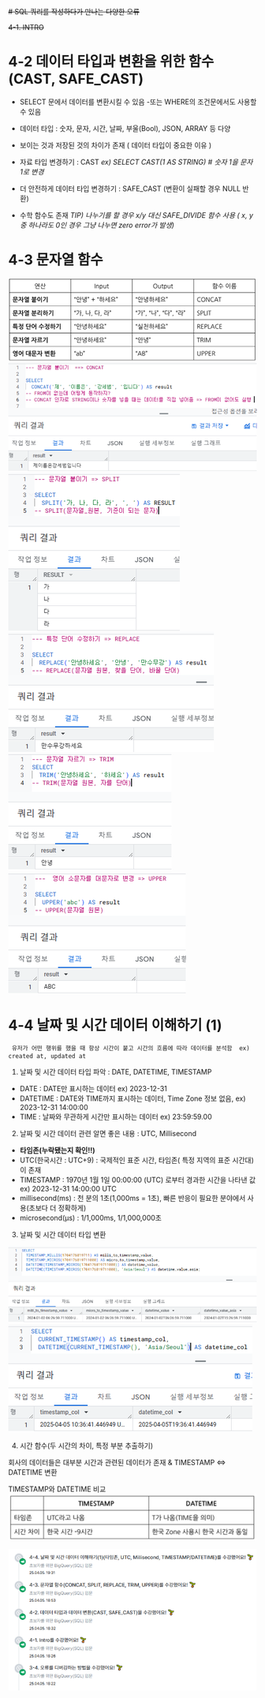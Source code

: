 ~~# SQL 쿼리를 작성하다가 만나는 다양한 오류~~


~~4-1. INTRO~~
# 4-2 데이터 타입과 변환을 위한 함수(CAST, SAFE_CAST)

- SELECT 문에서 데이터를 변환시킬 수 있음 
-또는 WHERE의 조건문에서도 사용할 수 있음   

- 데이터 타입 : 숫자, 문자, 시간, 날짜, 부울(Bool), JSON, ARRAY 등 다양

- 보이는 것과 저장된 것의 차이가 존재 ( 데이터 타입이 중요한 이유 )   

- 자료 타입 변경하기 : CAST  *ex) SELECT CAST(1 AS STRING) # 숫자 1을 문자 1로 변경*  

- 더 안전하게 데이터 타입 변경하기 : SAFE_CAST (변환이 실패할 경우 NULL 반환)
- 수학 함수도 존재 
  *TIP) 나누기를 할 경우 x/y 대신 SAFE_DIVIDE 함수 사용 ( x, y 중 하나라도 0인 경우 그냥 나누면 zero error가 발생)*  

# 4-3 문자열 함수 


![](/image_SQL/4-1.png)
![](/image_SQL/4-2.png)
![](/image_SQL/4-3.png)
![](/image_SQL/4-4.png)
![](/image_SQL/4-5.png)
![](/image_SQL/4-6.png)




# 4-4 날짜 및 시간 데이터 이해하기 (1) 
~~~
 유저가 어떤 행위를 했을 때 항상 시간이 붙고 시간의 흐름에 따라 데이터를 분석함  ex) created at, updated at
~~~
1) 날짜 및 시간 데이터 타입 파악 : DATE, DATETIME, TIMESTAMP  
- DATE : DATE만 표시하는 데이터 ex) 2023-12-31  
- DATETIME : DATE와 TIME까지 표시하는 데이터, Time Zone 정보 없음, ex) 2023-12-31 14:00:00    
- TIME : 날짜와 무관하게 시간만 표시하는 데이터 ex) 23:59:59.00 
2) 날짜 및 시간 데이터 관련 알면 좋은 내용 : UTC, Millisecond  
- **타임존(누락됐는지 확인!!)**  
- UTC(한국시간 : UTC+9) : 국제적인 표준 시간, 타임존( 특정 지역의 표준 시간대)이 존재  
- TIMESTAMP : 1970년 1월 1일 00:00:00 (UTC) 로부터 경과한 시간을 나타낸 값 ex) 2023-12-31 14:00:00 UTC   
- millisecond(ms) : 천 분의 1초(1,000ms = 1초), 빠른 반응이 필요한 분야에서 사용(초보다 더 정확하게)
- microsecond(μs) : 1/1,000ms, 1/1,000,000초  


3) 날짜 및 시간 데이터 타입 변환 

![](/image_SQL/4-7.png)
![](/image_SQL/4-8.png)

4) 시간 함수(두 시간의 차이, 특정 부분 추출하기)

회사의 데이터들은 대부분 시간과 관련된 데이터가 존재  & TIMESTAMP <=> DATETIME 변환  

TIMESTAMP와 DATETIME 비교 
![](/image_SQL/4-9.png)

![](/image_SQL/4-10.png)


 